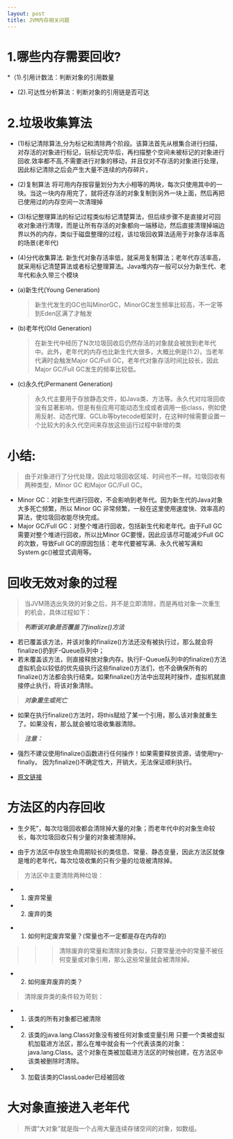 ```yaml
---
layout: post
title: JVM内存相关问题
---
```

# 1.哪些内存需要回收?
*（1).引用计数法：判断对象的引用数量
* (2).可达性分析算法：判断对象的引用链是否可达

# 2.垃圾收集算法 
 * (1)标记清除算法,分为标记和清除两个阶段。该算法首先从根集合进行扫描，对存活的对象进行标记，玩标记完毕后，再扫描整个空间未被标记的对象进行回收.效率都不高,不需要进行对象的移动，并且仅对不存活的对象进行处理，因此标记清除之后会产生大量不连续的内存碎片，
  * (2)复制算法 将可用内存按容量划分为大小相等的两块，每次只使用其中的一块。当这一块内存用完了，就将还存活的对象复制到另外一块上面，然后再把已使用过的内存空间一次清理掉

 * (3)标记整理算法的标记过程类似标记清楚算法，但后续步骤不是直接对可回收对象进行清理，而是让所有存活的对象都向一端移动，然后直接清理掉端边界以外的内存，类似于磁盘整理的过程，该垃圾回收算法适用于对象存活率高的场景(老年代)

 * (4)分代收集算法.  新生代对象存活率低，就采用复制算法；老年代存活率高，就采用标记清楚算法或者标记整理算法。Java堆内存一般可以分为新生代、老年代和永久带三个模块  
> 
* (a)新生代(Young Generation)
    >  新生代发生的GC也叫MinorGC，MinorGC发生频率比较高，不一定等到Eden区满了才触发
* (b)老年代(Old Generation)
   >  在新生代中经历了N次垃圾回收后仍然存活的对象就会被放到老年代中。此外，老年代的内存也比新生代大很多，大概比例是(1:2)，当老年代满时会触发Major GC/Full GC，老年代对象存活时间比较长，因此Major GC/Full GC发生的频率比较低。
*  (c)永久代(Permanent Generation)
   > 永久代主要用于存放静态文件，如Java类、方法等。永久代对垃圾回收没有显著影响，但是有些应用可能动态生成或者调用一些class，例如使用反射、动态代理、GCLib等bytecode框架时，在这种时候需要设置一个比较大的永久代空间来存放这些运行过程中新增的类  
  
# 小结:  
> 由于对象进行了分代处理，因此垃圾回收区域、时间也不一样。垃圾回收有两种类型，Minor GC 和Major GC/Full GC。
* Minor GC：对新生代进行回收，不会影响到老年代。因为新生代的Java对象大多死亡频繁，所以 Minor GC 非常频繁，一般在这里使用速度快、效率高的算法，使垃圾回收能尽快完成。
* Major GC/Full GC：对整个堆进行回收，包括新生代和老年代。由于Full GC需要对整个堆进行回收，所以比Minor GC要慢，因此应该尽可能减少Full GC的次数，导致Full GC的原因包括：老年代要被写满、永久代被写满和System.gc()被显式调用等。  

# 回收无效对象的过程

> 当JVM筛选出失效的对象之后，并不是立即清除，而是再给对象一次重生的机会，具体过程如下：

> ***判断该对象是否覆盖了finalize()方法***

> 
  * 若已覆盖该方法，并该对象的finalize()方法还没有被执行过，那么就会将finalize()扔到F-Queue队列中；
  * 若未覆盖该方法，则直接释放对象内存。执行F-Queue队列中的finalize()方法 
虚拟机会以较低的优先级执行这些finalize()方法们，也不会确保所有的finalize()方法都会执行结束。如果finalize()方法中出现耗时操作，虚拟机就直接停止执行，将该对象清除。

> ***对象重生或死亡*** 
* 如果在执行finalize()方法时，将this赋给了某一个引用，那么该对象就重生了。如果没有，那么就会被垃圾收集器清除。

> ***注意：*** 
* 强烈不建议使用finalize()函数进行任何操作！如果需要释放资源，请使用try-finally。 因为finalize()不确定性大，开销大，无法保证顺利执行。  

* [原文链接](https://blog.csdn.net/u010425776/article/details/51189318)


# 方法区的内存回收
* 生夕死”，每次垃圾回收都会清除掉大量的对象；而老年代中的对象生命较长，每次垃圾回收只有少量的对象被清除掉。

* 由于方法区中存放生命周期较长的类信息、常量、静态变量，因此方法区就像是堆的老年代，每次垃圾收集的只有少量的垃圾被清除掉。

> 方法区中主要清除两种垃圾： 
* 1. 废弃常量 
* 2. 废弃的类



> 
 * 1. 如何判定废弃常量？(常量也不一定都是存在内存的)

>>> 清除废弃的常量和清除对象类似，只要常量池中的常量不被任何变量或对象引用，那么这些常量就会被清除掉。



* 2. 如何废弃废弃的类？

> 清除废弃类的条件较为苛刻： 
* 1. 该类的所有对象都已被清除 
* 2. 该类的java.lang.Class对象没有被任何对象或变量引用 
只要一个类被虚拟机加载进方法区，那么在堆中就会有一个代表该类的对象：java.lang.Class。这个对象在类被加载进方法区的时候创建，在方法区中该类被删除时清除。 
* 3. 加载该类的ClassLoader已经被回收

# 大对象直接进入老年代
> 所谓“大对象”就是指一个占用大量连续存储空间的对象，如数组。 
